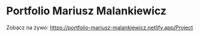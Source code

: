 # Portfolio Mariusz Malankiewicz

Zobacz na żywo: https://portfolio-mariusz-malankiewicz.netlify.app/Project

